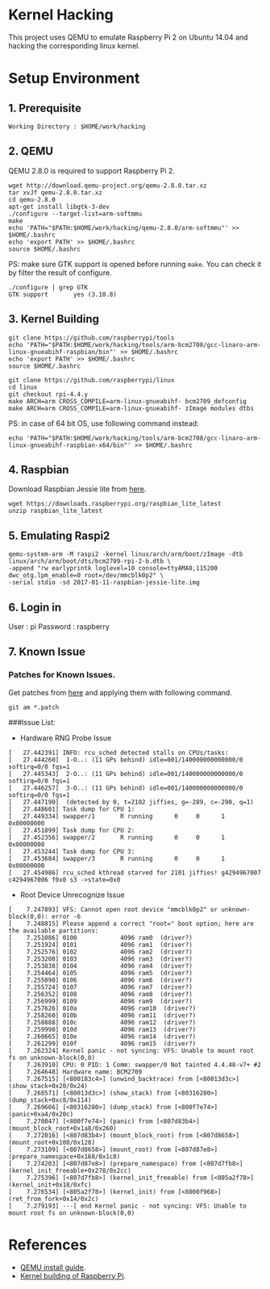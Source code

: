 # Kernel Hacking

This project uses QEMU to emulate Raspberry Pi 2 on Ubuntu 14.04 and hacking the corresponding linux kernel.

# Setup Environment
## 1. Prerequisite
    Working Directory : $HOME/work/hacking

## 2. QEMU
QEMU 2.8.0 is required to support Raspberry Pi 2.
```
wget http://download.qemu-project.org/qemu-2.8.0.tar.xz
tar xvJf qemu-2.8.0.tar.xz
cd qemu-2.8.0
apt-get install libgtk-3-dev
./configure --target-list=arm-softmmu
make
echo 'PATH="$PATH:$HOME/work/hacking/qemu-2.8.0/arm-softmmu"' >> $HOME/.bashrc
echo 'export PATH' >> $HOME/.bashrc
source $HOME/.bashrc
```
PS: make sure GTK support is opened before running `make`. You can check it by filter the result of configure.
```
./configure | grep GTK
GTK support       yes (3.10.8)
```

## 3. Kernel Building
```
git clone https://github.com/raspberrypi/tools
echo 'PATH="$PATH:$HOME/work/hacking/tools/arm-bcm2708/gcc-linaro-arm-linux-gnueabihf-raspbian/bin"' >> $HOME/.bashrc
echo 'export PATH' >> $HOME/.bashrc
source $HOME/.bashrc

git clone https://github.com/raspberrypi/linux
cd linux
git checkout rpi-4.4.y
make ARCH=arm CROSS_COMPILE=arm-linux-gnueabihf- bcm2709_defconfig
make ARCH=arm CROSS_COMPILE=arm-linux-gnueabihf- zImage modules dtbs
```
PS: in case of 64 bit OS, use following command instead:
```
echo 'PATH="$PATH:$HOME/work/hacking/tools/arm-bcm2708/gcc-linaro-arm-linux-gnueabihf-raspbian-x64/bin"' >> $HOME/.bashrc
```

## 4. Raspbian
Download Raspbian Jessie lite from [here](https://www.raspberrypi.org/downloads/raspbian/).
```
wget https://downloads.raspberrypi.org/raspbian_lite_latest
unzip raspbian_lite_latest
```

## 5. Emulating Raspi2
```
qemu-system-arm -M raspi2 -kernel linux/arch/arm/boot/zImage -dtb linux/arch/arm/boot/dts/bcm2709-rpi-2-b.dtb \
-append "rw earlyprintk loglevel=10 console=ttyAMA0,115200 dwc_otg.lpm_enable=0 root=/dev/mmcblk0p2" \
-serial stdio -sd 2017-01-11-raspbian-jessie-lite.img
```

## 6. Login in
User : pi
Password : raspberry

## 7. Known Issue

### Patches for Known Issues.
Get patches from [here](https://github.com/craftsfish/kernelhacking/tree/master/patch) and applying them with following command.
```
git am *.patch
```

###Issue List:

- Hardware RNG Probe Issue
```
[   27.442391] INFO: rcu_sched detected stalls on CPUs/tasks:
[   27.444260] 	1-O..: (11 GPs behind) idle=001/140000000000000/0 softirq=0/0 fqs=1 
[   27.445343] 	2-O..: (11 GPs behind) idle=001/140000000000000/0 softirq=0/0 fqs=1 
[   27.446257] 	3-O..: (11 GPs behind) idle=001/140000000000000/0 softirq=0/0 fqs=1 
[   27.447190] 	(detected by 0, t=2102 jiffies, g=-289, c=-290, q=1)
[   27.448601] Task dump for CPU 1:
[   27.449334] swapper/1       R running      0     0      1 0x00000000
[   27.451899] Task dump for CPU 2:
[   27.452356] swapper/2       R running      0     0      1 0x00000000
[   27.453244] Task dump for CPU 3:
[   27.453684] swapper/3       R running      0     0      1 0x00000000
[   27.454986] rcu_sched kthread starved for 2101 jiffies! g4294967007 c4294967006 f0x0 s3 ->state=0x0
```

- Root Device Unrecognize Issue
```
[    7.247893] VFS: Cannot open root device "mmcblk0p2" or unknown-block(0,0): error -6
[    7.248815] Please append a correct "root=" boot option; here are the available partitions:
[    7.251086] 0100            4096 ram0  (driver?)
[    7.251924] 0101            4096 ram1  (driver?)
[    7.252576] 0102            4096 ram2  (driver?)
[    7.253208] 0103            4096 ram3  (driver?)
[    7.253838] 0104            4096 ram4  (driver?)
[    7.254464] 0105            4096 ram5  (driver?)
[    7.255090] 0106            4096 ram6  (driver?)
[    7.255724] 0107            4096 ram7  (driver?)
[    7.256352] 0108            4096 ram8  (driver?)
[    7.256999] 0109            4096 ram9  (driver?)
[    7.257626] 010a            4096 ram10  (driver?)
[    7.258260] 010b            4096 ram11  (driver?)
[    7.258888] 010c            4096 ram12  (driver?)
[    7.259998] 010d            4096 ram13  (driver?)
[    7.260665] 010e            4096 ram14  (driver?)
[    7.261299] 010f            4096 ram15  (driver?)
[    7.262324] Kernel panic - not syncing: VFS: Unable to mount root fs on unknown-block(0,0)
[    7.263910] CPU: 0 PID: 1 Comm: swapper/0 Not tainted 4.4.48-v7+ #2
[    7.264648] Hardware name: BCM2709
[    7.267515] [<800183c4>] (unwind_backtrace) from [<80013d3c>] (show_stack+0x20/0x24)
[    7.268571] [<80013d3c>] (show_stack) from [<80316280>] (dump_stack+0xc8/0x114)
[    7.269666] [<80316280>] (dump_stack) from [<800f7e74>] (panic+0xa4/0x20c)
[    7.270847] [<800f7e74>] (panic) from [<807d83b4>] (mount_block_root+0x1a8/0x260)
[    7.272016] [<807d83b4>] (mount_block_root) from [<807d8658>] (mount_root+0x100/0x128)
[    7.273109] [<807d8658>] (mount_root) from [<807d87e8>] (prepare_namespace+0x168/0x1c8)
[    7.274203] [<807d87e8>] (prepare_namespace) from [<807d7fb8>] (kernel_init_freeable+0x278/0x2cc)
[    7.275396] [<807d7fb8>] (kernel_init_freeable) from [<805a2f78>] (kernel_init+0x18/0xfc)
[    7.276534] [<805a2f78>] (kernel_init) from [<8000f968>] (ret_from_fork+0x14/0x2c)
[    7.279193] ---[ end Kernel panic - not syncing: VFS: Unable to mount root fs on unknown-block(0,0)
```

# References
- [QEMU install guide](http://www.qemu-project.org/download/#source).
- [Kernel building of Raspberry Pi](https://www.raspberrypi.org/documentation/linux/kernel/building.md).
